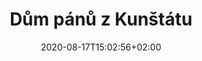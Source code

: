 ---
title: "Dům pánů z Kunštátu"
date: 2020-08-17T15:02:56+02:00
draft: false
url: "lokace/kunstat"

opening: "30.09.2020 18.00"
duration: "30.09-30.10.2020"
hours: "Úterý/Čtvrtek/Sobota 14.00-18:00"
map: "https://mapy.cz/zakladni?x=16.6066325&y=49.1929030&z=19&source=coor&id=16.606699585914583%2C49.19299500063662"
---
